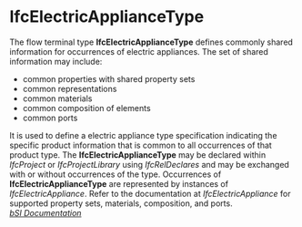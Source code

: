 IfcElectricApplianceType
========================
The flow terminal type **IfcElectricApplianceType** defines commonly shared
information for occurrences of electric appliances. The set of shared
information may include:  
  
* common properties with shared property sets  
* common representations  
* common materials  
* common composition of elements  
* common ports  
  
It is used to define a electric appliance type specification indicating the
specific product information that is common to all occurrences of that product
type. The **IfcElectricApplianceType** may be declared within _IfcProject_ or
_IfcProjectLibrary_ using _IfcRelDeclares_ and may be exchanged with or
without occurrences of the type. Occurrences of **IfcElectricApplianceType**
are represented by instances of _IfcElectricAppliance_. Refer to the
documentation at _IfcElectricAppliance_ for supported property sets,
materials, composition, and ports.  
[ _bSI
Documentation_](https://standards.buildingsmart.org/IFC/DEV/IFC4_2/FINAL/HTML/schema/ifcelectricaldomain/lexical/ifcelectricappliancetype.htm)


